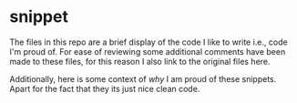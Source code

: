 snippet
=======

The files in this repo are a brief display of the code I like to write i.e.,
code I'm proud of.  For ease of reviewing some additional comments have been
made to these files, for this reason I also link to the original files here.

Additionally, here is some context of _why_ I am proud of these snippets.  Apart
for the fact that they its just nice clean code.
